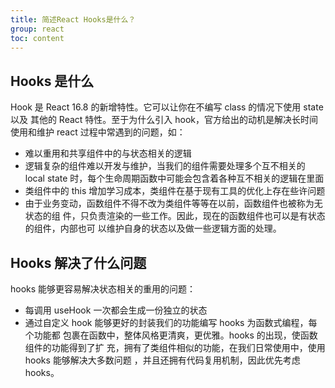 ```yaml
---
title: 简述React Hooks是什么？
group: react
toc: content
---
```


## Hooks 是什么

Hook 是 React 16.8 的新增特性。它可以让你在不编写 class 的情况下使用 state 以及
其他的 React 特性。至于为什么引入 hook，官方给出的动机是解决长时间使用和维护
react 过程中常遇到的问题，如：

- 难以重用和共享组件中的与状态相关的逻辑
- 逻辑复杂的组件难以开发与维护，当我们的组件需要处理多个互不相关的 local state
  时，每个生命周期函数中可能会包含着各种互不相关的逻辑在里面
- 类组件中的 this 增加学习成本，类组件在基于现有工具的优化上存在些许问题
- 由于业务变动，函数组件不得不改为类组件等等在以前，函数组件也被称为无状态的组
  件，只负责渲染的一些工作。因此，现在的函数组件也可以是有状态的组件，内部也可
  以维护自身的状态以及做一些逻辑方面的处理。

## Hooks 解决了什么问题

hooks 能够更容易解决状态相关的重用的问题：

- 每调用 useHook 一次都会生成一份独立的状态
- 通过自定义 hook 能够更好的封装我们的功能编写 hooks 为函数式编程，每个功能都
  包裹在函数中，整体风格更清爽，更优雅。hooks 的出现，使函数组件的功能得到了扩
  充，拥有了类组件相似的功能，在我们日常使用中，使用 hooks 能够解决大多数问题
  ，并且还拥有代码复用机制，因此优先考虑 hooks。
